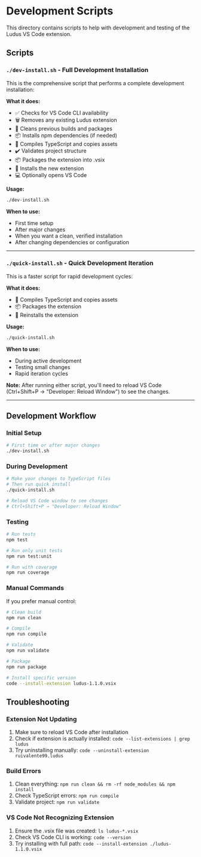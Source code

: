 # Development Scripts

This directory contains scripts to help with development and testing of the Ludus VS Code extension.

## Scripts

### `./dev-install.sh` - Full Development Installation

This is the comprehensive script that performs a complete development installation:

**What it does:**

- ✅ Checks for VS Code CLI availability
- 🗑️ Removes any existing Ludus extension
- 🧹 Cleans previous builds and packages
- 📦 Installs npm dependencies (if needed)
- 🔨 Compiles TypeScript and copies assets
- ✔️ Validates project structure
- 📦 Packages the extension into .vsix
- 🚀 Installs the new extension
- 💻 Optionally opens VS Code

**Usage:**

```bash
./dev-install.sh
```

**When to use:**

- First time setup
- After major changes
- When you want a clean, verified installation
- After changing dependencies or configuration

---

### `./quick-install.sh` - Quick Development Iteration

This is a faster script for rapid development cycles:

**What it does:**

- 🔨 Compiles TypeScript and copies assets
- 📦 Packages the extension
- 🔄 Reinstalls the extension

**Usage:**

```bash
./quick-install.sh
```

**When to use:**

- During active development
- Testing small changes
- Rapid iteration cycles

**Note:** After running either script, you'll need to reload VS Code (Ctrl+Shift+P → "Developer: Reload Window") to see the changes.

---

## Development Workflow

### Initial Setup

```bash
# First time or after major changes
./dev-install.sh
```

### During Development

```bash
# Make your changes to TypeScript files
# Then run quick install
./quick-install.sh

# Reload VS Code window to see changes
# Ctrl+Shift+P → "Developer: Reload Window"
```

### Testing

```bash
# Run tests
npm test

# Run only unit tests
npm run test:unit

# Run with coverage
npm run coverage
```

### Manual Commands

If you prefer manual control:

```bash
# Clean build
npm run clean

# Compile
npm run compile

# Validate
npm run validate

# Package
npm run package

# Install specific version
code --install-extension ludus-1.1.0.vsix
```

## Troubleshooting

### Extension Not Updating

1. Make sure to reload VS Code after installation
2. Check if extension is actually installed: `code --list-extensions | grep ludus`
3. Try uninstalling manually: `code --uninstall-extension ruivalente99.ludus`

### Build Errors

1. Clean everything: `npm run clean && rm -rf node_modules && npm install`
2. Check TypeScript errors: `npm run compile`
3. Validate project: `npm run validate`

### VS Code Not Recognizing Extension

1. Ensure the .vsix file was created: `ls ludus-*.vsix`
2. Check VS Code CLI is working: `code --version`
3. Try installing with full path: `code --install-extension ./ludus-1.1.0.vsix`
